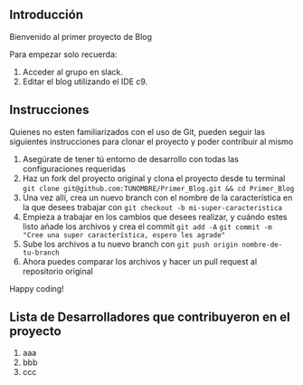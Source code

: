 ## Introducción

Bienvenido al primer proyecto de Blog

Para empezar solo recuerda:

1. Acceder al grupo en slack.
2. Editar el blog utilizando el IDE c9.

## Instrucciones

Quienes no esten familiarizados con el uso de Git, pueden seguir las siguientes instrucciones para clonar el proyecto y poder contribuir al mismo

1. Asegúrate de tener tú entorno de desarrollo con todas las configuraciones requeridas
2. Haz un fork del proyecto original y clona el proyecto desde tu terminal ```git clone git@github.com:TUNOMBRE/Primer_Blog.git && cd Primer_Blog```
3. Una vez allí, crea un nuevo branch con el nombre de la característica en la que desees trabajar con ```git checkout -b mi-super-caracteristica```
4. Empieza a trabajar en los cambios que desees realizar, y cuándo estes listo añade los archivos y crea el commit ```git add -A``` ```git commit -m "Cree una super característica, espero les agrade"```
5. Sube los archivos a tu nuevo branch con ```git push origin nombre-de-tu-branch```
6. Ahora puedes comparar los archivos y hacer un pull request al repositorio original

Happy coding!

## Lista de Desarrolladores que contribuyeron en el proyecto

1. aaa
2. bbb
3. ccc
